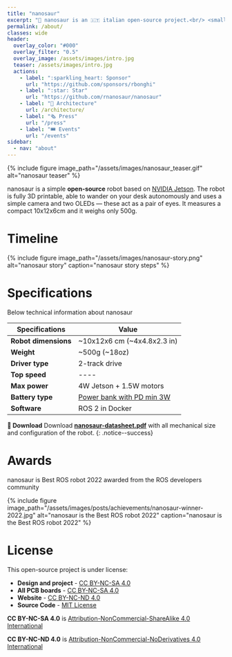 ```yaml
---
title: "nanosaur"
excerpt: "🦕 nanosaur is an 🇮🇹 italian open-source project.<br/> <small>Designed & made by [Raffaello Bonghi](https://rnext.it)</small>"
permalink: /about/
classes: wide
header:
  overlay_color: "#000"
  overlay_filter: "0.5"
  overlay_image: /assets/images/intro.jpg
  teaser: /assets/images/intro.jpg
  actions:
    - label: ":sparkling_heart: Sponsor"
      url: "https://github.com/sponsors/rbonghi"
    - label: ":star: Star"
      url: "https://github.com/rnanosaur/nanosaur"
    - label: "📐 Architecture"
      url: /architecture/
    - label: "🗞️ Press"
      url: "/press"
    - label: "🎟️ Events"
      url: "/events"
sidebar:
  - nav: "about"
---
```


{% include figure image_path="/assets/images/nanosaur_teaser.gif" alt="nanosaur teaser" %}

nanosaur is a simple **open-source** robot based on [NVIDIA Jetson](https://developer.nvidia.com/buy-jetson). The robot is fully 3D printable, able to wander on your desk autonomously and uses a simple camera and two OLEDs — these act as a pair of eyes. It measures a compact 10x12x6cm and it weighs only 500g.

# Timeline

{% include figure image_path="/assets/images/nanosaur-story.png" alt="nanosaur story" caption="nanosaur story steps" %}

# Specifications

Below technical information about nanosaur

| Specifications       | Value       |
|----------------------|-------------|
| **Robot dimensions** | ~10x12x6 cm (~4x4.8x2.3 in)  |
| **Weight**           | ~500g (~18oz) |
| **Driver type**      | 2-track drive |
| **Top speed**        | ----          |
| **Max power**        | 4W Jetson + 1.5W motors |
| **Battery type**     | [Power bank with PD min 3W](/optional/power-bank) |
| **Software**         | ROS 2 in Docker |

**:floppy_disk: Download** Download [**nanosaur-datasheet.pdf**](https://github.com/rnanosaur/nanosaur/releases/latest/download/nanosaur-datasheet.pdf) with all mechanical size and configuration of the robot.
{: .notice--success}

# Awards

nanosaur is Best ROS robot 2022 awarded from the ROS developers community

{% include figure image_path="/assets/images/posts/achievements/nanosaur-winner-2022.jpg" alt="nanosaur is the Best ROS robot 2022" caption="nanosaur is the Best ROS robot 2022" %}

# License

This open-source project is under license:

* **Design and project** - [CC BY-NC-SA 4.0](https://creativecommons.org/licenses/by-nc-sa/4.0/)
* **All PCB boards** - [CC BY-NC-SA 4.0](https://creativecommons.org/licenses/by-nc-sa/4.0/)
* **Website** - [CC BY-NC-ND 4.0](https://creativecommons.org/licenses/by-nc-nd/4.0/)
* **Source Code** - [MIT License](https://github.com/rnanosaur/nanosaur/blob/master/LICENSE)

**CC BY-NC-SA 4.0** is [Attribution-NonCommercial-ShareAlike 4.0 International](https://creativecommons.org/licenses/by-nc-sa/4.0/)

**CC BY-NC-ND 4.0** is [Attribution-NonCommercial-NoDerivatives 4.0 International](https://creativecommons.org/licenses/by-nc-nd/4.0/)
